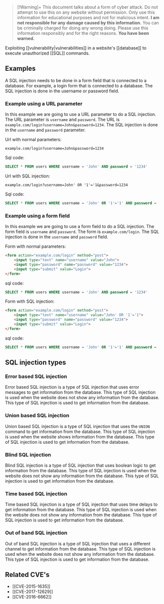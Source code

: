 > [!Warning]+ This document talks about a form of cyber attack. Do not attempt to use this on any website without permission.
> Only use this information for educational purposes and not for malicious intent. **I am not responsible for any damage caused by this information.** You can be criminally charged for doing any wrong doing. Please use this information responsibly and for the right reasons. **You have been warned.** 

Exploiting [[vulnerability|vulnerabilities]] in a website's [[database]] to execute unauthorized [[SQL]] commands.

## Examples

A SQL injection needs to be done in a form field that is connected to a database. For example, a login form that is connected to a database. The SQL injection is done in the username or password field.

### Example using a URL parameter

In this example we are going to use a URL parameter to do a SQL injection. The URL parameter is `username` and `password`. The URL is `example.com/login?username=John&password=1234`. The SQL injection is done in the `username` and `password` parameter.

Url with normal parameters:
```
example.com/login?username=John&password=1234
```

Sql code:
```sql
SELECT * FROM users WHERE username = 'John' AND password = '1234'
```

Url with SQL injection:
```
example.com/login?username=John' OR '1'='1&password=1234
```

Sql code:
```sql
SELECT * FROM users WHERE username = 'John' OR '1'='1' AND password = '1234'
```

### Example using a form field

In this example we are going to use a form field to do a SQL injection. The form field is `username` and `password`. The form is `example.com/login`. The SQL injection is done in the `username` and `password` field.

Form with normal parameters:
```html
<form action="example.com/login" method="post">
    <input type="text" name="username" value="John">
    <input type="password" name="password" value="1234">
    <input type="submit" value="Login">
</form>

```

sql code:
```sql
SELECT * FROM users WHERE username = 'John' AND password = '1234'
```

Form with SQL injection:
```html
<form action="example.com/login" method="post">
    <input type="text" name="username" value="John' OR '1'='1">
    <input type="password" name="password" value="1234">
    <input type="submit" value="Login">
</form>

```

sql code:
```sql
SELECT * FROM users WHERE username = 'John' OR '1'='1' AND password = '1234'
```

## SQL injection types

### Error based SQL injection

Error based SQL injection is a type of SQL injection that uses error messages to get information from the database. This type of SQL injection is used when the website does not show any information from the database. This type of SQL injection is used to get information from the database.

### Union based SQL injection

Union based SQL injection is a type of SQL injection that uses the `UNION` command to get information from the database. This type of SQL injection is used when the website shows information from the database. This type of SQL injection is used to get information from the database.

### Blind SQL injection

Blind SQL injection is a type of SQL injection that uses boolean logic to get information from the database. This type of SQL injection is used when the website does not show any information from the database. This type of SQL injection is used to get information from the database.

### Time based SQL injection

Time based SQL injection is a type of SQL injection that uses time delays to get information from the database. This type of SQL injection is used when the website does not show any information from the database. This type of SQL injection is used to get information from the database.

### Out of band SQL injection

Out of band SQL injection is a type of SQL injection that uses a different channel to get information from the database. This type of SQL injection is used when the website does not show any information from the database. This type of SQL injection is used to get information from the database.

## Related CVE's

- [[CVE-2015-1635]]
- [[CVE-2017-12629]]
- [[CVE-2016-6662]]